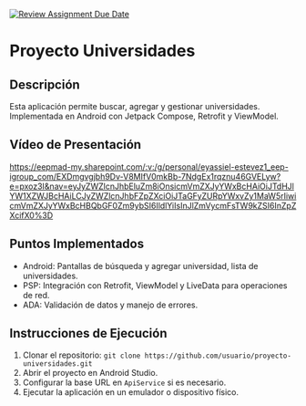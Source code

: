 [![Review Assignment Due Date](https://classroom.github.com/assets/deadline-readme-button-24ddc0f5d75046c5622901739e7c5dd533143b0c8e959d652212380cedb1ea36.svg)](https://classroom.github.com/a/AE4M6CtT)

# Proyecto Universidades

## Descripción
Esta aplicación permite buscar, agregar y gestionar universidades. Implementada en Android con Jetpack Compose, Retrofit y ViewModel.

## Vídeo de Presentación
https://eepmad-my.sharepoint.com/:v:/g/personal/eyassiel-estevez1_eep-igroup_com/EXDmgvgjbh9Dv-V8MIfV0mkBb-7NdgEx1rqznu46GVELyw?e=pxoz3I&nav=eyJyZWZlcnJhbEluZm8iOnsicmVmZXJyYWxBcHAiOiJTdHJlYW1XZWJBcHAiLCJyZWZlcnJhbFZpZXciOiJTaGFyZURpYWxvZy1MaW5rIiwicmVmZXJyYWxBcHBQbGF0Zm9ybSI6IldlYiIsInJlZmVycmFsTW9kZSI6InZpZXcifX0%3D

## Puntos Implementados
- Android: Pantallas de búsqueda y agregar universidad, lista de universidades.
- PSP: Integración con Retrofit, ViewModel y LiveData para operaciones de red.
- ADA: Validación de datos y manejo de errores.

## Instrucciones de Ejecución
1. Clonar el repositorio: `git clone https://github.com/usuario/proyecto-universidades.git`
2. Abrir el proyecto en Android Studio.
3. Configurar la base URL en `ApiService` si es necesario.
4. Ejecutar la aplicación en un emulador o dispositivo físico.